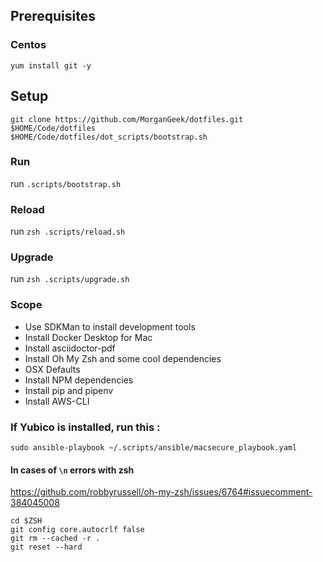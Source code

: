 ## Prerequisites

### Centos

`yum install git -y`

## Setup

```
git clone https://github.com/MorganGeek/dotfiles.git $HOME/Code/dotfiles
$HOME/Code/dotfiles/dot_scripts/bootstrap.sh
```

### Run

run `.scripts/bootstrap.sh`

### Reload

run `zsh .scripts/reload.sh`

### Upgrade

run `zsh .scripts/upgrade.sh`

### Scope

-   Use SDKMan to install development tools
-   Install Docker Desktop for Mac
-   Install asciidoctor-pdf
-   Install Oh My Zsh and some cool dependencies
-   OSX Defaults
-   Install NPM dependencies
-   Install pip and pipenv
-   Install AWS-CLI

### If Yubico is installed, run this :

`sudo ansible-playbook ~/.scripts/ansible/macsecure_playbook.yaml`

#### In cases of `\n` errors with zsh

https://github.com/robbyrussell/oh-my-zsh/issues/6764#issuecomment-384045008

```
cd $ZSH
git config core.autocrlf false
git rm --cached -r .
git reset --hard
```
